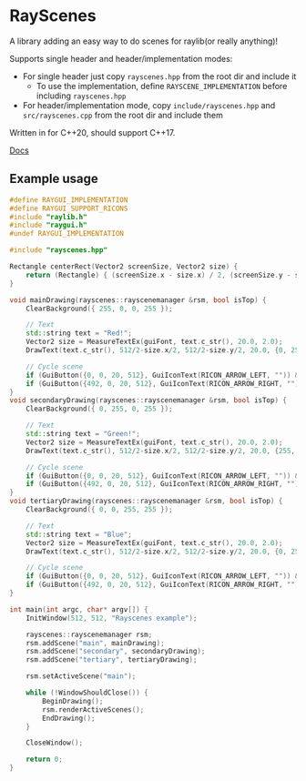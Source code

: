 # RayScenes

A library adding an easy way to do scenes for raylib(or really anything)!

Supports single header and header/implementation modes:

- For single header just copy `rayscenes.hpp` from the root dir and include it
  - To use the implementation, define `RAYSCENE_IMPLEMENTATION` before including `rayscenes.hpp`
- For header/implementation mode, copy `include/rayscenes.hpp` and `src/rayscenes.cpp` from the root dir and include them

Written in for C++20, should support C++17.

[Docs](http://rayscenes.vortetty.tk/doxygen/html/)

## Example usage

```cpp
#define RAYGUI_IMPLEMENTATION
#define RAYGUI_SUPPORT_RICONS
#include "raylib.h"
#include "raygui.h"
#undef RAYGUI_IMPLEMENTATION

#include "rayscenes.hpp"

Rectangle centerRect(Vector2 screenSize, Vector2 size) {
    return (Rectangle) { (screenSize.x - size.x) / 2, (screenSize.y - size.y) / 2, size.x, size.y };
}

void mainDrawing(rayscenes::rayscenemanager &rsm, bool isTop) {
    ClearBackground({ 255, 0, 0, 255 });

    // Text
    std::string text = "Red!";
    Vector2 size = MeasureTextEx(guiFont, text.c_str(), 20.0, 2.0);
    DrawText(text.c_str(), 512/2-size.x/2, 512/2-size.y/2, 20.0, {0, 255, 0, 255});

    // Cycle scene
    if (GuiButton({0, 0, 20, 512}, GuiIconText(RICON_ARROW_LEFT, "")) && isTop) rsm.setActiveScene("tertiary");
    if (GuiButton({492, 0, 20, 512}, GuiIconText(RICON_ARROW_RIGHT, "")) && isTop) rsm.setActiveScene("secondary");
}
void secondaryDrawing(rayscenes::rayscenemanager &rsm, bool isTop) {
    ClearBackground({ 0, 255, 0, 255 });

    // Text
    std::string text = "Green!";
    Vector2 size = MeasureTextEx(guiFont, text.c_str(), 20.0, 2.0);
    DrawText(text.c_str(), 512/2-size.x/2, 512/2-size.y/2, 20.0, {255, 0, 0, 255});

    // Cycle scene
    if (GuiButton({0, 0, 20, 512}, GuiIconText(RICON_ARROW_LEFT, "")) && isTop) rsm.setActiveScene("main");
    if (GuiButton({492, 0, 20, 512}, GuiIconText(RICON_ARROW_RIGHT, "")) && isTop) rsm.setActiveScene("tertiary");
}
void tertiaryDrawing(rayscenes::rayscenemanager &rsm, bool isTop) {
    ClearBackground({ 0, 0, 255, 255 });

    // Text
    std::string text = "Blue";
    Vector2 size = MeasureTextEx(guiFont, text.c_str(), 20.0, 2.0);
    DrawText(text.c_str(), 512/2-size.x/2, 512/2-size.y/2, 20.0, {0, 255, 0, 255});

    // Cycle scene
    if (GuiButton({0, 0, 20, 512}, GuiIconText(RICON_ARROW_LEFT, "")) && isTop) rsm.setActiveScene("secondary");
    if (GuiButton({492, 0, 20, 512}, GuiIconText(RICON_ARROW_RIGHT, "")) && isTop) rsm.setActiveScene("main");
}

int main(int argc, char* argv[]) {
    InitWindow(512, 512, "Rayscenes example");

    rayscenes::rayscenemanager rsm;
    rsm.addScene("main", mainDrawing);
    rsm.addScene("secondary", secondaryDrawing);
    rsm.addScene("tertiary", tertiaryDrawing);

    rsm.setActiveScene("main");

    while (!WindowShouldClose()) {
        BeginDrawing();
        rsm.renderActiveScenes();
        EndDrawing();
    }

    CloseWindow();

    return 0;
}
```
